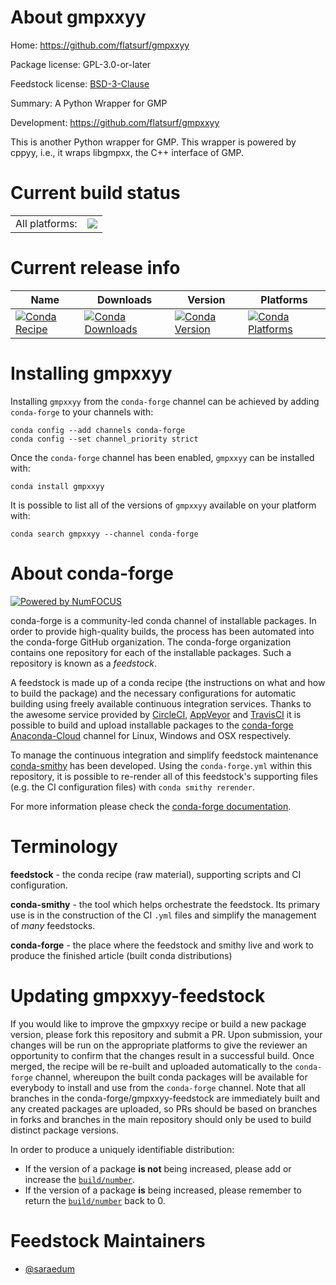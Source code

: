 About gmpxxyy
=============

Home: https://github.com/flatsurf/gmpxxyy

Package license: GPL-3.0-or-later

Feedstock license: [BSD-3-Clause](https://github.com/conda-forge/gmpxxyy-feedstock/blob/master/LICENSE.txt)

Summary: A Python Wrapper for GMP

Development: https://github.com/flatsurf/gmpxxyy

This is another Python wrapper for GMP.
This wrapper is powered by cppyy, i.e., it wraps libgmpxx, the C++ interface of GMP.


Current build status
====================


<table><tr><td>All platforms:</td>
    <td>
      <a href="https://dev.azure.com/conda-forge/feedstock-builds/_build/latest?definitionId=13236&branchName=master">
        <img src="https://dev.azure.com/conda-forge/feedstock-builds/_apis/build/status/gmpxxyy-feedstock?branchName=master">
      </a>
    </td>
  </tr>
</table>

Current release info
====================

| Name | Downloads | Version | Platforms |
| --- | --- | --- | --- |
| [![Conda Recipe](https://img.shields.io/badge/recipe-gmpxxyy-green.svg)](https://anaconda.org/conda-forge/gmpxxyy) | [![Conda Downloads](https://img.shields.io/conda/dn/conda-forge/gmpxxyy.svg)](https://anaconda.org/conda-forge/gmpxxyy) | [![Conda Version](https://img.shields.io/conda/vn/conda-forge/gmpxxyy.svg)](https://anaconda.org/conda-forge/gmpxxyy) | [![Conda Platforms](https://img.shields.io/conda/pn/conda-forge/gmpxxyy.svg)](https://anaconda.org/conda-forge/gmpxxyy) |

Installing gmpxxyy
==================

Installing `gmpxxyy` from the `conda-forge` channel can be achieved by adding `conda-forge` to your channels with:

```
conda config --add channels conda-forge
conda config --set channel_priority strict
```

Once the `conda-forge` channel has been enabled, `gmpxxyy` can be installed with:

```
conda install gmpxxyy
```

It is possible to list all of the versions of `gmpxxyy` available on your platform with:

```
conda search gmpxxyy --channel conda-forge
```


About conda-forge
=================

[![Powered by NumFOCUS](https://img.shields.io/badge/powered%20by-NumFOCUS-orange.svg?style=flat&colorA=E1523D&colorB=007D8A)](http://numfocus.org)

conda-forge is a community-led conda channel of installable packages.
In order to provide high-quality builds, the process has been automated into the
conda-forge GitHub organization. The conda-forge organization contains one repository
for each of the installable packages. Such a repository is known as a *feedstock*.

A feedstock is made up of a conda recipe (the instructions on what and how to build
the package) and the necessary configurations for automatic building using freely
available continuous integration services. Thanks to the awesome service provided by
[CircleCI](https://circleci.com/), [AppVeyor](https://www.appveyor.com/)
and [TravisCI](https://travis-ci.com/) it is possible to build and upload installable
packages to the [conda-forge](https://anaconda.org/conda-forge)
[Anaconda-Cloud](https://anaconda.org/) channel for Linux, Windows and OSX respectively.

To manage the continuous integration and simplify feedstock maintenance
[conda-smithy](https://github.com/conda-forge/conda-smithy) has been developed.
Using the ``conda-forge.yml`` within this repository, it is possible to re-render all of
this feedstock's supporting files (e.g. the CI configuration files) with ``conda smithy rerender``.

For more information please check the [conda-forge documentation](https://conda-forge.org/docs/).

Terminology
===========

**feedstock** - the conda recipe (raw material), supporting scripts and CI configuration.

**conda-smithy** - the tool which helps orchestrate the feedstock.
                   Its primary use is in the construction of the CI ``.yml`` files
                   and simplify the management of *many* feedstocks.

**conda-forge** - the place where the feedstock and smithy live and work to
                  produce the finished article (built conda distributions)


Updating gmpxxyy-feedstock
==========================

If you would like to improve the gmpxxyy recipe or build a new
package version, please fork this repository and submit a PR. Upon submission,
your changes will be run on the appropriate platforms to give the reviewer an
opportunity to confirm that the changes result in a successful build. Once
merged, the recipe will be re-built and uploaded automatically to the
`conda-forge` channel, whereupon the built conda packages will be available for
everybody to install and use from the `conda-forge` channel.
Note that all branches in the conda-forge/gmpxxyy-feedstock are
immediately built and any created packages are uploaded, so PRs should be based
on branches in forks and branches in the main repository should only be used to
build distinct package versions.

In order to produce a uniquely identifiable distribution:
 * If the version of a package **is not** being increased, please add or increase
   the [``build/number``](https://docs.conda.io/projects/conda-build/en/latest/resources/define-metadata.html#build-number-and-string).
 * If the version of a package **is** being increased, please remember to return
   the [``build/number``](https://docs.conda.io/projects/conda-build/en/latest/resources/define-metadata.html#build-number-and-string)
   back to 0.

Feedstock Maintainers
=====================

* [@saraedum](https://github.com/saraedum/)

